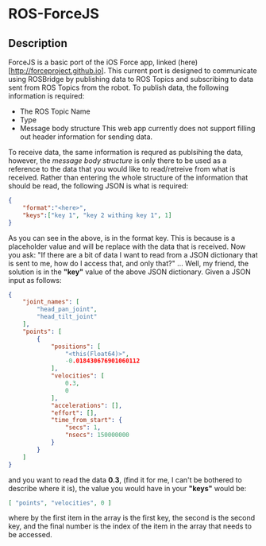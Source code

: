# ROS-ForceJS

## Description

ForceJS is a basic port of the iOS Force app, linked (here)[http://forceproject.github.io]. This current port is designed to communicate using ROSBridge by publishing data to ROS Topics and subscribing to data sent from ROS Topics from the robot.
To publish data, the following information is required:
- The ROS Topic Name
- Type
- Message body structure
This web app currently does not support filling out header information for sending data.

To receive data, the same information is requred as publsihing the data, however, the *message body structure* is only there to be used as a reference to the data that you would like to read/retreive from what is received. Rather than entering the whole structure of the information that should be read, the following JSON is what is required:
```json
{
    "format":"<here>",
    "keys":["key 1", "key 2 withing key 1", 1]
}
```
As you can see in the above, **<here>** is in the format key. This is because **<here>** is a placeholder value and will be replace with the data that is received.
Now you ask: "If there are a bit of data I want to read from a JSON dictionary that is sent to me, how do I access that, and only that?"
...
Well, my friend, the solution is in the **"key"** value of the above JSON dictionary. Given a JSON input as follows:
```json
{
    "joint_names": [
        "head_pan_joint",
        "head_tilt_joint"
    ],
    "points": [
        {
            "positions": [
                "<this(Float64)>",
                -0.018430676901060112
            ],
            "velocities": [
                0.3,
                0
            ],
            "accelerations": [],
            "effort": [],
            "time_from_start": {
                "secs": 1,
                "nsecs": 150000000
            }
        }
    ]
}
```
and you want to read the data **0.3**, (find it for me, I can't be bothered to describe where it is), the value you would have in your **"keys"** would be:
```json
[ "points", "velocities", 0 ]
```
where by the first item in the array is the first key, the second is the second key, and the final number is the index of the item in the array that needs to be accessed.